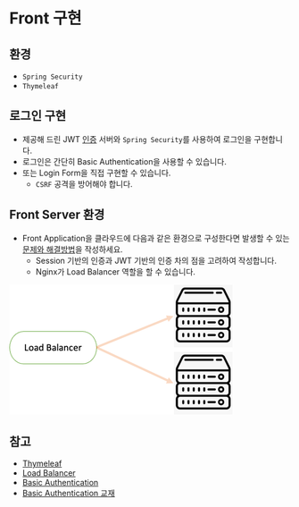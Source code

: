 # Front 구현

## 환경

* `Spring Security`
* `Thymeleaf`

## 로그인 구현

* 제공해 드린 JWT [인증](./3-0.인증.md) 서버와 `Spring Security`를 사용하여 로그인을 구현합니다.
* 로그인은 간단히 Basic Authentication을 사용할 수 있습니다.
* 또는 Login Form을 직접 구현할 수 있습니다.
    * `CSRF` 공격을 방어해야 합니다.

## Front Server 환경

* Front Application을 클라우드에 다음과 같은 환경으로 구성한다면 발생할 수 있는 [문제와 해결방법](./../../submit/5.md)을 작성하세요.
    * Session 기반의 인증과 JWT 기반의 인증 차의 점을 고려하여 작성합니다.
    * Nginx가 Load Balancer 역할을 할 수 있습니다.

![l4](./images/l4.png)

## 참고

* [Thymeleaf](https://www.thymeleaf.org/)
* [Load Balancer](https://docs.nhncloud.com/ko/Network/Load%20Balancer/ko/overview/)
* [Basic Authentication](https://docs.spring.io/spring-security/reference/servlet/authentication/passwords/basic.html)
* [Basic Authentication 교재](https://github.com/nhnacademy-bootcamp/project-spring-cloud/blob/main/docs/03.Service-Discovery-Pattern/01.basic-authentication.adoc)